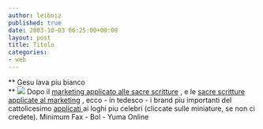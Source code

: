 ```yaml
---
author: leibniz
published: true
date: 2003-10-03 06:25:00+00:00
layout: post
title: Titolo
categories:
- web
---
```


 **   Gesu lava piu bianco   
** ![](http://www.yuma-online.de/praystation.jpg) Dopo il  [   marketing applicato alle sacre scritture](http://www.minimumfax.com/Libro.asp?Libroid=31) , e le  [   sacre scritture applicate al marketing](http://www.ita-bol.com/bol/main.jsp?action=bolscheda&ean=978880442725) , ecco - in tedesco - i brand piu importanti del cattolicesimo  [   applicati ](http://www.yuma-online.de/slogans1.htm) ai loghi piu celebri (cliccate sulle miniature, se non ci credete).
  Minimum Fax - Bol - Yuma Online
